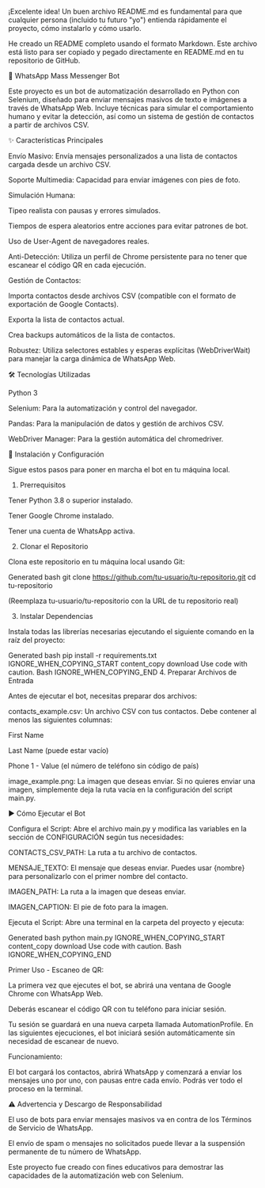 ¡Excelente idea! Un buen archivo README.md es fundamental para que cualquier persona (incluido tu futuro "yo") entienda rápidamente el proyecto, cómo instalarlo y cómo usarlo.

He creado un README completo usando el formato Markdown. Este archivo está listo para ser copiado y pegado directamente en README.md en tu repositorio de GitHub.

🤖 WhatsApp Mass Messenger Bot

Este proyecto es un bot de automatización desarrollado en Python con Selenium, diseñado para enviar mensajes masivos de texto e imágenes a través de WhatsApp Web. Incluye técnicas para simular el comportamiento humano y evitar la detección, así como un sistema de gestión de contactos a partir de archivos CSV.

<!-- Reemplaza esto con un GIF de tu bot en acción si quieres -->

✨ Características Principales

Envío Masivo: Envía mensajes personalizados a una lista de contactos cargada desde un archivo CSV.

Soporte Multimedia: Capacidad para enviar imágenes con pies de foto.

Simulación Humana:

Tipeo realista con pausas y errores simulados.

Tiempos de espera aleatorios entre acciones para evitar patrones de bot.

Uso de User-Agent de navegadores reales.

Anti-Detección: Utiliza un perfil de Chrome persistente para no tener que escanear el código QR en cada ejecución.

Gestión de Contactos:

Importa contactos desde archivos CSV (compatible con el formato de exportación de Google Contacts).

Exporta la lista de contactos actual.

Crea backups automáticos de la lista de contactos.

Robustez: Utiliza selectores estables y esperas explícitas (WebDriverWait) para manejar la carga dinámica de WhatsApp Web.

🛠️ Tecnologías Utilizadas

Python 3

Selenium: Para la automatización y control del navegador.

Pandas: Para la manipulación de datos y gestión de archivos CSV.

WebDriver Manager: Para la gestión automática del chromedriver.

🚀 Instalación y Configuración

Sigue estos pasos para poner en marcha el bot en tu máquina local.

1. Prerrequisitos

Tener Python 3.8 o superior instalado.

Tener Google Chrome instalado.

Tener una cuenta de WhatsApp activa.

2. Clonar el Repositorio

Clona este repositorio en tu máquina local usando Git:

Generated bash
git clone https://github.com/tu-usuario/tu-repositorio.git
cd tu-repositorio


(Reemplaza tu-usuario/tu-repositorio con la URL de tu repositorio real)

3. Instalar Dependencias

Instala todas las librerías necesarias ejecutando el siguiente comando en la raíz del proyecto:

Generated bash
pip install -r requirements.txt
IGNORE_WHEN_COPYING_START
content_copy
download
Use code with caution.
Bash
IGNORE_WHEN_COPYING_END
4. Preparar Archivos de Entrada

Antes de ejecutar el bot, necesitas preparar dos archivos:

contacts_example.csv: Un archivo CSV con tus contactos. Debe contener al menos las siguientes columnas:

First Name

Last Name (puede estar vacío)

Phone 1 - Value (el número de teléfono sin código de país)

image_example.png: La imagen que deseas enviar. Si no quieres enviar una imagen, simplemente deja la ruta vacía en la configuración del script main.py.

▶️ Cómo Ejecutar el Bot

Configura el Script: Abre el archivo main.py y modifica las variables en la sección de CONFIGURACIÓN según tus necesidades:

CONTACTS_CSV_PATH: La ruta a tu archivo de contactos.

MENSAJE_TEXTO: El mensaje que deseas enviar. Puedes usar {nombre} para personalizarlo con el primer nombre del contacto.

IMAGEN_PATH: La ruta a la imagen que deseas enviar.

IMAGEN_CAPTION: El pie de foto para la imagen.

Ejecuta el Script: Abre una terminal en la carpeta del proyecto y ejecuta:

Generated bash
python main.py
IGNORE_WHEN_COPYING_START
content_copy
download
Use code with caution.
Bash
IGNORE_WHEN_COPYING_END

Primer Uso - Escaneo de QR:

La primera vez que ejecutes el bot, se abrirá una ventana de Google Chrome con WhatsApp Web.

Deberás escanear el código QR con tu teléfono para iniciar sesión.

Tu sesión se guardará en una nueva carpeta llamada AutomationProfile. En las siguientes ejecuciones, el bot iniciará sesión automáticamente sin necesidad de escanear de nuevo.

Funcionamiento:

El bot cargará los contactos, abrirá WhatsApp y comenzará a enviar los mensajes uno por uno, con pausas entre cada envío. Podrás ver todo el proceso en la terminal.

⚠️ Advertencia y Descargo de Responsabilidad

El uso de bots para enviar mensajes masivos va en contra de los Términos de Servicio de WhatsApp.

El envío de spam o mensajes no solicitados puede llevar a la suspensión permanente de tu número de WhatsApp.

Este proyecto fue creado con fines educativos para demostrar las capacidades de la automatización web con Selenium.
